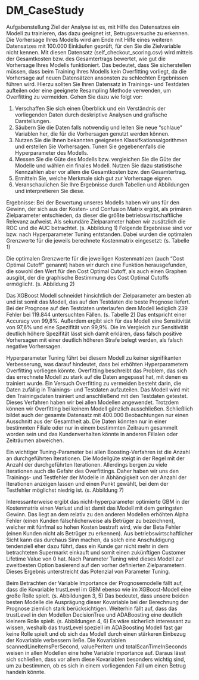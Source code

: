 # DM_CaseStudy

Aufgabenstellung
Ziel der Analyse ist es, mit Hilfe des Datensatzes ein Modell zu trainieren, das dazu geeignet ist, Betrugsversuche
zu erkennen. Die Vorhersage Ihres Modells wird am Ende mit Hilfe eines weiteren Datensatzes
mit 100.000 Einkäufen geprüft, für den Sie die Zielvariable nicht kennen. Mit diesen Datensatz
(self_checkout_scoring.csv) wird mittels der Gesamtkosten bzw. des Gesamtertrags bewertet, wie gut
die Vorhersage Ihres Modells funktioniert. Das bedeutet, dass Sie sicherstellen müssen, dass beim Training
Ihres Modells kein Overfitting vorliegt, da die Vorhersage auf neuen Datensätzen ansonsten zu schlechten
Ergebnissen führen wird. Hierzu sollten Sie Ihren Datensatz in Trainings- und Testdaten aufteilen oder
eine geeignete Resampling Methode verwenden, um Overfitting zu vermeiden.
Gehen Sie dazu wie folgt vor:
1. Verschaffen Sie sich einen Überblick und ein Verständnis der vorliegenden Daten durch deskriptive
Analysen und grafische Darstellungen.
2. Säubern Sie die Daten falls notwendig und leiten Sie neue “schlaue” Variablen her, die für die
Vorhersagen genutzt werden können.
3. Nutzen Sie die Ihnen bekannten geeigneten Klassifkationsalgorithmen und erstellen Sie Vorhersagen.
Tunen Sie gegebenenfalls die Hyperparameter des Modells.
4. Messen Sie die Güte des Modells bzw. vergleichen Sie die Güte der Modelle und wählen ein finales
Modell. Nutzen Sie dazu statistische Kennzahlen aber vor allem die Gesamtkosten bzw. den
Gesamtertrag.
5. Ermitteln Sie, welche Merkmale sich gut zur Vorhersage eignen.
6. Veranschaulichen Sie Ihre Ergebnisse durch Tabellen und Abbildungen und interpretieren Sie diese.


Ergebnisse:
Bei der Bewertung unseres Modells haben wir uns für den Gewinn, der sich aus der Kosten- und Confusion Matrix ergibt, als primären Zielparameter entschieden, da dieser die größte betriebswirtschaftliche Relevanz aufweist. Als sekundäre Zielparameter haben wir zusätzlich die ROC und die AUC betrachtet. (s. Abbildung 1)
Folgende Ergebnisse sind vor bzw. nach Hyperparameter Tuning entstanden. Dabei wurden die optimalen Grenzwerte für die jeweils berechnete Kostenmatrix eingesetzt: (s. Tabelle 1)

Die optimalen Grenzwerte für die jeweiligen Kostenmatrizen (auch “Cost Optimal Cutoff” genannt) haben wir durch eine Funktion herausgefunden, die sowohl den Wert für den Cost Optimal Cutoff, als auch einen Graphen ausgibt, der die graphische Bestimmung des Cost Optimal Cutoffs ermöglicht. (s. Abbildung 2)

Das XGBoost Modell schneidet hinsichtlich der Zielparameter am besten ab und ist somit das Modell, das auf den Testdaten die beste Prognose liefert. Bei der Prognose auf den Testdaten unterlaufen dem Modell lediglich 239 Fehler bei 119.844 untersuchten Fällen. (s. Tabelle 2) Das entspricht einer Accuracy von 99,8%. Außerdem ergibt sich für das Modell eine Sensitivität von 97,6% und eine Spezifität von 99,9%. Die im Vergleich zur Sensitivität deutlich höhere Spezifität lässt sich damit erklären, dass falsch positive Vorhersagen mit einer deutlich höheren Strafe belegt werden, als falsch negative Vorhersagen.

Hyperparameter Tuning führt bei diesem Modell zu keiner signifikanten Verbesserung, was darauf hindeutet, dass bei erhöhten Hyperparametern Overfitting vorliegen könnte. Overfitting beschreibt das Problem, das sich das errechnete Modell zu stark auf die Daten angepasst hat, mit denen es trainiert wurde. Ein Versuch Overfitting zu vermeiden besteht darin, die Daten zufällig in Trainings- und Testdaten aufzuteilen. Das Modell wird mit den Trainingsdaten trainiert und anschließend mit den Testdaten getestet. Dieses Verfahren haben wir bei allen Modellen angewendet. Trotzdem können wir Overfitting bei keinem Modell gänzlich ausschließen. Schließlich bildet auch der gesamte Datensatz mit 400.000 Beobachtungen nur einen Ausschnitt aus der Gesamtheit ab. Die Daten könnten nur in einer bestimmten Filiale oder nur in einem bestimmten Zeitraum gesammelt worden sein und das Kundenverhalten könnte in anderen Filialen oder Zeiträumen abweichen.

Ein wichtiger Tuning-Parameter bei allen Boosting-Verfahren ist die Anzahl an durchgeführten Iterationen. Die Modellgüte steigt in der Regel mit der Anzahl der durchgeführten Iterationen. Allerdings bergen zu viele Iterationen auch die Gefahr des Overfittings. Daher haben wir uns den Trainings- und Testfehler der Modelle in Abhängigkeit von der Anzahl der Iterationen anzeigen lassen und einen Punkt gewählt, bei dem der Testfehler möglichst niedrig ist. (s. Abbildung 7)

Interessanterweise ergibt das nicht-hyperparameter optimierte GBM in der Kostenmatrix einen Verlust und ist damit das Modell mit dem geringsten Gewinn. Das liegt an dem relativ zu den anderen Modellen erhöhten Alpha Fehler (einen Kunden fälschlicherweise als Betrüger zu bezeichnen), welcher mit fünfmal so hohen Kosten bestraft wird, wie der Beta Fehler (einen Kunden nicht als Betrüger zu erkennen). Aus betriebswirtschaftlicher Sicht kann das durchaus Sinn machen, da solch eine Anschuldigung tendenziell eher dazu führt, dass ein Kunde gar nicht mehr in dem betrachteten Supermarkt einkauft und somit einen zukünftigen Customer Lifetime Value von 0 hat. Nach Parameter Tuning wird dieses Modell zur zweitbesten Option basierend auf den vorher definierten Zielparametern. Dieses Ergebnis unterstreicht das Potenzial von Parameter Tuning.

Beim Betrachten der Variable Importance der Prognosemodelle fällt auf, dass die Kovariable trustLevel im GBM ebenso wie im XGBoost-Modell eine große Rolle spielt. (s. Abbildungen 3, 5) Das bedeutet, dass unsere beiden besten Modelle die Ausprägung dieser Kovariable bei der Berechnung der Prognose ziemlich stark berücksichtigen. Weiterhin fällt auf, dass das trustLevel in den Modellen DecisionTree und ADABoosting eine deutlich kleinere Rolle spielt. (s. Abbildungen 4, 6) Es wäre sicherlich interessant zu wissen, weshalb das trustLevel speziell im ADABoosting Modell fast gar keine Rolle spielt und ob sich das Modell durch einen stärkeren Einbezug der Kovariable verbessern ließe.
Die Kovariablen scannedLineItemsPerSecond, valuePerItem und totalScanTimeInSeconds weisen in allen Modellen eine hohe Variable Importance auf. Daraus lässt sich schließen, dass vor allem diese Kovariablen besonders wichtig sind, um zu bestimmen, ob es sich in einem vorliegenden Fall um einen Betrug handeln könnte.
